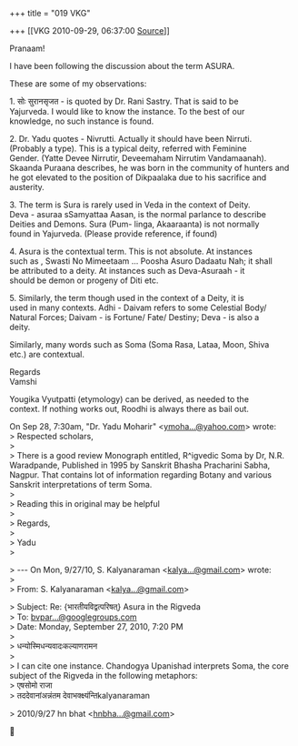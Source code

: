 +++
title = "019 VKG"

+++
[[VKG	2010-09-29, 06:37:00 [Source](https://groups.google.com/g/bvparishat/c/1upJUorV_j8)]]



Pranaam!

I have been following the discussion about the term ASURA.

These are some of my observations:

1\. सोः सुरानसृजत - is quoted by Dr. Rani Sastry. That is said to be  
Yajurveda. I would like to know the instance. To the best of our  
knowledge, no such instance is found.

2\. Dr. Yadu quotes - Nivrutti. Actually it should have been Nirruti.  
(Probably a type). This is a typical deity, referred with Feminine  
Gender. (Yatte Devee Nirrutir, Deveemaham Nirrutim Vandamaanah).  
Skaanda Puraana describes, he was born in the community of hunters and  
he got elevated to the position of Dikpaalaka due to his sacrifice and  
austerity.

3\. The term is Sura is rarely used in Veda in the context of Deity.  
Deva - asuraa sSamyattaa Aasan, is the normal parlance to describe  
Deities and Demons. Sura (Pum- linga, Akaaraanta) is not normally  
found in Yajurveda. (Please provide reference, if found)

4\. Asura is the contextual term. This is not absolute. At instances  
such as , Swasti No Mimeetaam ... Poosha Asuro Dadaatu Nah; it shall  
be attributed to a deity. At instances such as Deva-Asuraah - it  
should be demon or progeny of Diti etc.

5\. Similarly, the term though used in the context of a Deity, it is  
used in many contexts. Adhi - Daivam refers to some Celestial Body/  
Natural Forces; Daivam - is Fortune/ Fate/ Destiny; Deva - is also a  
deity.

Similarly, many words such as Soma (Soma Rasa, Lataa, Moon, Shiva  
etc.) are contextual.

Regards  
Vamshi

Yougika Vyutpatti (etymology) can be derived, as needed to the  
context. If nothing works out, Roodhi is always there as bail out.

  
On Sep 28, 7:30am, "Dr. Yadu Moharir" \<[ymoha...@yahoo.com]()\> wrote:  
\> Respected scholars,  
\>  
\> There is a good review Monograph entitled, R^igvedic Soma by Dr, N.R. Waradpande, Published in 1995 by Sanskrit Bhasha Pracharini Sabha, Nagpur. That contains lot of information regarding Botany and various Sanskrit interpretations of term Soma.  
\>  
\> Reading this in original may be helpful  
\>  
\> Regards,  
\>  
\> Yadu  
\>  

\> --- On Mon, 9/27/10, S. Kalyanaraman \<[kalya...@gmail.com]()\> wrote:  
\>  
\> From: S. Kalyanaraman \<[kalya...@gmail.com]()\>  

\> Subject: Re: {भारतीयविद्वत्परिषत्} Asura in the Rigveda  
\> To: [bvpar...@googlegroups.com]()  
\> Date: Monday, September 27, 2010, 7:20 PM  
\>  
\> धन्योस्मिधन्यवादःकल्याणरामन  
\>  
\> I can cite one instance. Chandogya Upanishad interprets Soma, the core subject of the Rigveda in the following metaphors:  
\> एषसोमो राजा  
\> तददेवानांअन्नंतम देवाभक्क्ष्यंन्तिkalyanaraman  

\> 2010/9/27 hn bhat \<[hnbha...@gmail.com]()\>



